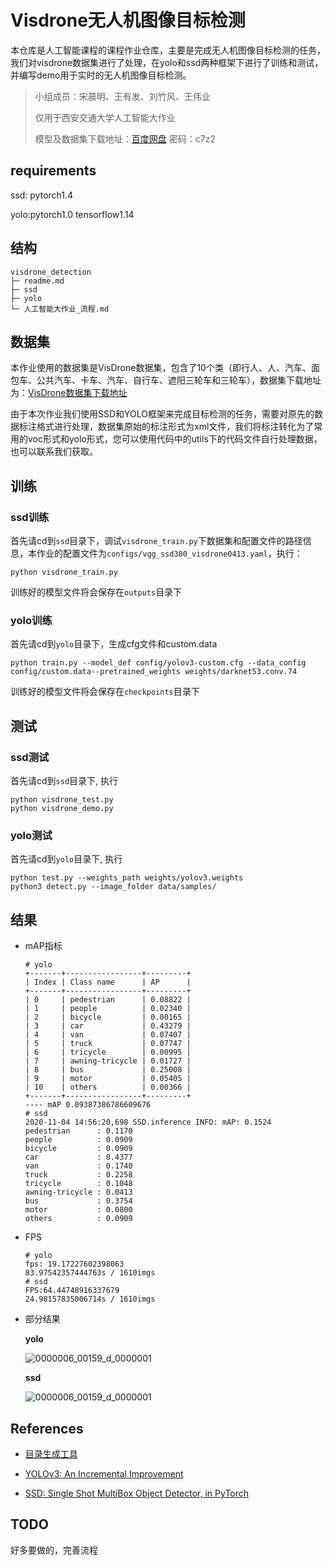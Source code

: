 # Visdrone无人机图像目标检测

本仓库是人工智能课程的课程作业仓库，主要是完成无人机图像目标检测的任务，我们对visdrone数据集进行了处理，在yolo和ssd两种框架下进行了训练和测试，并编写demo用于实时的无人机图像目标检测。

> 小组成员：宋晨明、王有发、刘竹风、王伟业
>
> 仅用于西安交通大学人工智能大作业
>
> 模型及数据集下载地址：[百度网盘](https://pan.baidu.com/s/1voGZhYyvEHal_uRPxUownQ) 密码：c7z2

## requirements

ssd: pytorch1.4

yolo:pytorch1.0 tensorflow1.14

## 结构

```
visdrone_detection
├─ readme.md
├─ ssd
├─ yolo
└─ 人工智能大作业_流程.md
```

## 数据集

本作业使用的数据集是VisDrone数据集，包含了10个类（即行人、人、汽车、面包车、公共汽车、卡车、汽车、自行车、遮阳三轮车和三轮车），数据集下载地址为：[VisDrone数据集下载地址](http://aiskyeye.com/challenge/object-detection/)

由于本次作业我们使用SSD和YOLO框架来完成目标检测的任务，需要对原先的数据标注格式进行处理，数据集原始的标注形式为xml文件，我们将标注转化为了常用的voc形式和yolo形式，您可以使用代码中的utils下的代码文件自行处理数据，也可以联系我们获取。

## 训练

### ssd训练

首先请cd到`ssd`目录下，调试`visdrone_train.py`下数据集和配置文件的路径信息，本作业的配置文件为`configs/vgg_ssd300_visdrone0413.yaml`，执行：

```
python visdrone_train.py 
```

训练好的模型文件将会保存在`outputs`目录下

### yolo训练

首先请cd到`yolo`目录下，生成cfg文件和custom.data

```
python train.py --model_def config/yolov3-custom.cfg --data_config config/custom.data--pretrained_weights weights/darknet53.conv.74
```

训练好的模型文件将会保存在`checkpoints`目录下

## 测试

### ssd测试

首先请cd到`ssd`目录下, 执行

```
python visdrone_test.py
python visdrone_demo.py
```

### yolo测试

首先请cd到`yolo`目录下, 执行

```
python test.py --weights_path weights/yolov3.weights
python3 detect.py --image_folder data/samples/
```

## 结果

* mAP指标

  ```
  # yolo
  +-------+-----------------+---------+
  | Index | Class name      | AP      |
  +-------+-----------------+---------+
  | 0     | pedestrian      | 0.08822 |
  | 1     | people          | 0.02340 |
  | 2     | bicycle         | 0.00165 |
  | 3     | car             | 0.43279 |
  | 4     | van             | 0.07407 |
  | 5     | truck           | 0.07747 |
  | 6     | tricycle        | 0.00995 |
  | 7     | awning-tricycle | 0.01727 |
  | 8     | bus             | 0.25008 |
  | 9     | motor           | 0.05405 |
  | 10    | others          | 0.00366 |
  +-------+-----------------+---------+
  ---- mAP 0.09387386786609676
  # ssd
  2020-11-04 14:56:20,698 SSD.inference INFO: mAP: 0.1524
  pedestrian      : 0.1170
  people          : 0.0909
  bicycle         : 0.0909
  car             : 0.4377
  van             : 0.1740
  truck           : 0.2258
  tricycle        : 0.1048
  awning-tricycle : 0.0413
  bus             : 0.3754
  motor           : 0.0800
  others          : 0.0909
  ```

* FPS

  ```
  # yolo
  fps: 19.17227602398063
  83.97542357444763s / 1610imgs
  # ssd
  FPS:64.44748916337679
  24.98157835006714s / 1610imgs
  ```

* 部分结果

  **yolo**

  ![0000006_00159_d_0000001](https://vehicle4cm.oss-cn-beijing.aliyuncs.com/typoraimgs/0000006_00159_d_0000001.png)

  **ssd**

  ![0000006_00159_d_0000001](https://vehicle4cm.oss-cn-beijing.aliyuncs.com/typoraimgs/0000006_00159_d_0000001.jpg)

## References

* [目录生成工具](http://dir.yardtea.cc/)
* [YOLOv3: An Incremental Improvement](https://github.com/eriklindernoren/PyTorch-YOLOv3)

* [SSD: Single Shot MultiBox Object Detector, in PyTorch](https://github.com/amdegroot/ssd.pytorch)



## TODO

好多要做的，完善流程